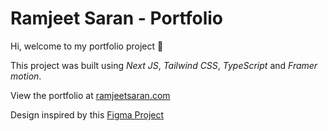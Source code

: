 # Ramjeet Saran - Portfolio

Hi, welcome to my portfolio project 👋

This project was built using _Next JS_, _Tailwind CSS_, _TypeScript_ and _Framer motion_.

View the portfolio at [ramjeetsaran.com](https://ramjeetsaran.com)

Design inspired by this [Figma Project](https://www.figma.com/file/B4tWUAi7mBTWZdR0wWB9Oi/Portfolio-for-Developers?type=design&node-id=0%3A1&t=aNHvHZhiOyfYqyul-1)
